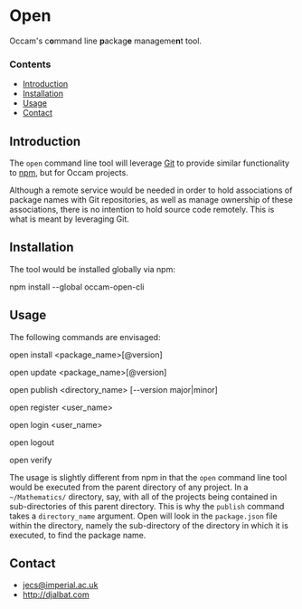 # Open

Occam's c**o**mmand line **p**ackag**e** manageme**n**t tool.

### Contents

- [Introduction](#introduction)
- [Installation](#installation)
- [Usage](#usage)
- [Contact](#contact)

## Introduction

The `open` command line tool will leverage [Git](https://git-scm.com/) to provide similar functionality to [npm](https://www.npmjs.com/), but for Occam projects.

Although a remote service would be needed in order to hold associations of package names with Git repositories, as well as manage ownership of these associations, there is no intention to hold source code remotely. This is what is meant by leveraging Git.

## Installation

The tool would be installed globally via npm:

   npm install --global occam-open-cli

## Usage

The following commands are envisaged:

   open install <package_name>[@version]

   open update <package_name>[@version]

   open publish <directory_name> [--version major|minor]

   open register <user_name>

   open login <user_name>

   open logout

   open verify

The usage is slightly different from npm in that the `open` command line tool would be executed from the parent directory of any project. In a `~/Mathematics/` directory, say, with all of the projects being contained in sub-directories of this parent directory. This is why the `publish` command takes a `directory_name` argument. Open will look in the `package.json` file within the directory, namely the sub-directory of the directory in which it is executed, to find the package name.

## Contact

* jecs@imperial.ac.uk
* http://djalbat.com
